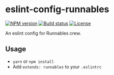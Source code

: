 # eslint-config-runnables
[![NPM version][npm-svg]][npm]
[![Build status][travis-svg]][travis]
[![License][license-svg]][license]

[travis]: https://travis-ci.org/runnables/eslint-config-runnables
[travis-svg]: https://img.shields.io/travis/runnables/eslint-config-runnables.svg?style=flat
[npm]: https://www.npmjs.com/package/eslint-config-runnables
[npm-svg]: https://img.shields.io/npm/v/eslint-config-runnables.svg?style=flat
[license]: https://opensource.org/licenses/MIT
[license-svg]: https://img.shields.io/badge/license-MIT-blue.svg

An eslint config for Runnables crew.

## Usage
- `yarn` or `npm install`
- Add `extends: runnables` to your `.eslintrc`
